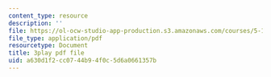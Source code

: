 ```yaml
---
content_type: resource
description: ''
file: https://ol-ocw-studio-app-production.s3.amazonaws.com/courses/5-111-principles-of-chemical-science-fall-2008/a630d1f2cc0744b94f0c5d6a0661357b_7mcSMG0-3FU.pdf
file_type: application/pdf
resourcetype: Document
title: 3play pdf file
uid: a630d1f2-cc07-44b9-4f0c-5d6a0661357b
---
```

